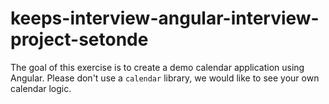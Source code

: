 # keeps-interview-angular-interview-project-setonde
The goal of this exercise is to create a demo calendar application using Angular.  Please don't use a `calendar` library, we would like to see your own calendar logic.
